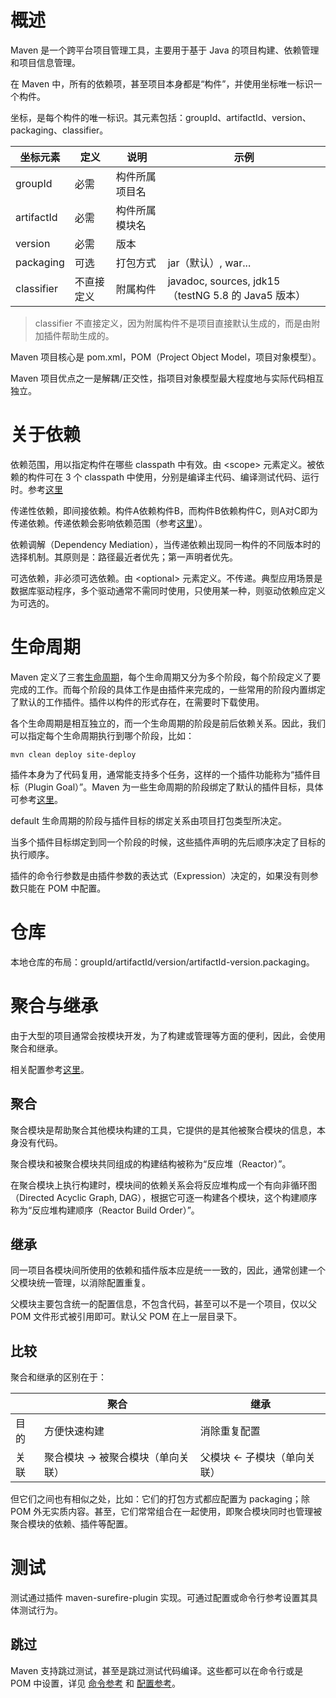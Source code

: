 # 概述

Maven 是一个跨平台项目管理工具，主要用于基于 Java 的项目构建、依赖管理和项目信息管理。

在 Maven 中，所有的依赖项，甚至项目本身都是“构件”，并使用坐标唯一标识一个构件。

坐标，是每个构件的唯一标识。其元素包括：groupId、artifactId、version、packaging、classifier。

| 坐标元素   | 定义       | 说明           | 示例                                                |
| ---------- | ---------- | -------------- | --------------------------------------------------- |
| groupId    | 必需       | 构件所属项目名 |                                                     |
| artifactId | 必需       | 构件所属模块名 |                                                     |
| version    | 必需       | 版本           |                                                     |
| packaging  | 可选       | 打包方式       | jar（默认）, war...                                 |
| classifier | 不直接定义 | 附属构件       | javadoc, sources, jdk15（testNG 5.8 的 Java5 版本） |

> classifier 不直接定义，因为附属构件不是项目直接默认生成的，而是由附加插件帮助生成的。

Maven 项目核心是 pom.xml，POM（Project Object Model，项目对象模型）。

Maven 项目优点之一是解耦/正交性，指项目对象模型最大程度地与实际代码相互独立。

# 关于依赖

依赖范围，用以指定构件在哪些 classpath 中有效。由 \<scope\> 元素定义。被依赖的构件可在 3 个 classpath 中使用，分别是编译主代码、编译测试代码、运行时。参考[这里](工具_Maven参考.md)

传递性依赖，即间接依赖。构件A依赖构件B，而构件B依赖构件C，则A对C即为传递依赖。传递依赖会影响依赖范围（参考[这里](工具_Maven参考.md)）。

依赖调解（Dependency Mediation），当传递依赖出现同一构件的不同版本时的选择机制。其原则是：路径最近者优先；第一声明者优先。

可选依赖，非必须可选依赖。由 \<optional\> 元素定义。不传递。典型应用场景是数据库驱动程序，多个驱动通常不需同时使用，只使用某一种，则驱动依赖应定义为可选的。

# 生命周期

Maven 定义了三套[生命周期](工具_Maven参考)，每个生命周期又分为多个阶段，每个阶段定义了要完成的工作。而每个阶段的具体工作是由插件来完成的，一些常用的阶段内置绑定了默认的工作插件。插件以构件的形式存在，在需要时下载使用。

各个生命周期是相互独立的，而一个生命周期的阶段是前后依赖关系。因此，我们可以指定每个生命周期执行到哪个阶段，比如：

```maven
mvn clean deploy site-deploy
```

插件本身为了代码复用，通常能支持多个任务，这样的一个插件功能称为“插件目标（Plugin Goal）”。Maven 为一些生命周期的阶段绑定了默认的插件目标，具体可参考[这里](工具_Maven参考.md)。

 default 生命周期的阶段与插件目标的绑定关系由项目打包类型所决定。

当多个插件目标绑定到同一个阶段的时候，这些插件声明的先后顺序决定了目标的执行顺序。

插件的命令行参数是由插件参数的表达式（Expression）决定的，如果没有则参数只能在 POM 中配置。

# 仓库

本地仓库的布局：groupId/artifactId/version/artifactId-version.packaging。

# 聚合与继承

由于大型的项目通常会按模块开发，为了构建或管理等方面的便利，因此，会使用聚合和继承。

相关配置参考[这里](工具_Maven配置参考.md)。

## 聚合

聚合模块是帮助聚合其他模块构建的工具，它提供的是其他被聚合模块的信息，本身没有代码。

聚合模块和被聚合模块共同组成的构建结构被称为“反应堆（Reactor）”。

在聚合模块上执行构建时，模块间的依赖关系会将反应堆构成一个有向非循环图（Directed Acyclic Graph, DAG），根据它可逐一构建各个模块，这个构建顺序称为“反应堆构建顺序（Reactor Build Order）”。

## 继承

同一项目各模块间所使用的依赖和插件版本应是统一一致的，因此，通常创建一个父模块统一管理，以消除配置重复。

父模块主要包含统一的配置信息，不包含代码，甚至可以不是一个项目，仅以父 POM 文件形式被引用即可。默认父 POM 在上一层目录下。

## 比较

聚合和继承的区别在于：

|      | 聚合                              | 继承                        |
| ---- | --------------------------------- | --------------------------- |
| 目的 | 方便快速构建                      | 消除重复配置                |
| 关联 | 聚合模块 → 被聚合模块（单向关联） | 父模块 ← 子模块（单向关联） |

但它们之间也有相似之处，比如：它们的打包方式都应配置为 packaging；除 POM 外无实质内容。甚至，它们常常组合在一起使用，即聚合模块同时也管理被聚合模块的依赖、插件等配置。

# 测试

测试通过插件 maven-surefire-plugin 实现。可通过配置或命令行参考设置其具体测试行为。

## 跳过

Maven 支持跳过测试，甚至是跳过测试代码编译。这些都可以在命令行或是 POM 中设置，详见 [命令参考](工具_Maven参考.md) 和 [配置参考](工具_Maven配置参考.md)。